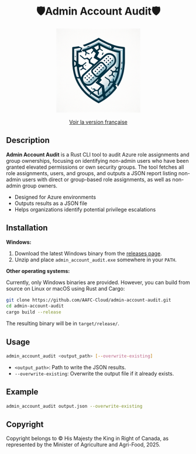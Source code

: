 <div align="center">
    <h1>🛡️Admin Account Audit🛡️</h1>
    <img src="logo.png" width="230">
    <br/>

[Voir la version française](./README.fr_ca.md)
</div>

## Description

**Admin Account Audit** is a Rust CLI tool to audit Azure role assignments and group ownerships, focusing on identifying non-admin users who have been granted elevated permissions or own security groups. The tool fetches all role assignments, users, and groups, and outputs a JSON report listing non-admin users with direct or group-based role assignments, as well as non-admin group owners.

- Designed for Azure environments
- Outputs results as a JSON file
- Helps organizations identify potential privilege escalations


## Installation

**Windows:**

1. Download the latest Windows binary from the [releases page](https://github.com/AAFC-Cloud/admin-account-audit/releases).
2. Unzip and place `admin_account_audit.exe` somewhere in your `PATH`.

**Other operating systems:**

Currently, only Windows binaries are provided. However, you can build from source on Linux or macOS using Rust and Cargo:

```sh
git clone https://github.com/AAFC-Cloud/admin-account-audit.git
cd admin-account-audit
cargo build --release
```
The resulting binary will be in `target/release/`.

## Usage

```sh
admin_account_audit <output_path> [--overwrite-existing]
```

- `<output_path>`: Path to write the JSON results.
- `--overwrite-existing`: Overwrite the output file if it already exists.

## Example

```sh
admin_account_audit output.json --overwrite-existing
```

## Copyright

Copyright belongs to © His Majesty the King in Right of Canada, as represented by the Minister of Agriculture and Agri-Food, 2025.
